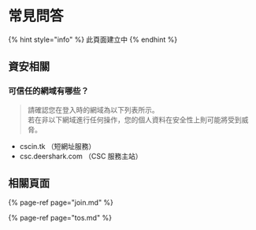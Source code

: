 # 常見問答

{% hint style="info" %}
此頁面建立中
{% endhint %}

## 資安相關

### 可信任的網域有哪些？

> 請確認您在登入時的網域為以下列表所示。  
> 若在非以下網域進行任何操作，您的個人資料在安全性上則可能將受到威脅。

- cscin.tk （短網址服務）
- csc.deershark.com （CSC 服務主站）

## 相關頁面

{% page-ref page="join.md" %}

{% page-ref page="tos.md" %}


